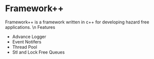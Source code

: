 # Framework++

Framework++ is a framework written in c++ for developing hazard free applications.
\n
Features

* Advance Logger
* Event Notifers
* Thread Pool
* Stl and Lock Free Queues
